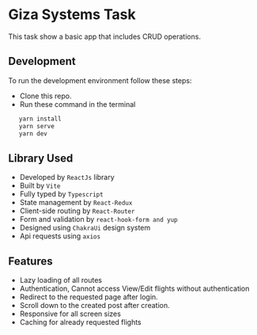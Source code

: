 # Giza Systems Task

This task show a basic app that includes CRUD operations.


## Development
To run the development environment follow these steps:
- Clone this repo.
- Run these command in the terminal
 ```bash
	yarn install
	yarn serve
	yarn dev
```

## Library Used

- Developed by `ReactJs` library
- Built by `Vite`
- Fully typed by `Typescript`
- State management by `React-Redux`
- Client-side routing by `React-Router`
- Form and validation by `react-hook-form and yup`
- Designed using `ChakraUi` design system
- Api requests using `axios`

## Features
- Lazy loading of all routes
- Authentication, Cannot access View/Edit flights without authentication
- Redirect to the requested page after login.
- Scroll down to the created post after creation.
- Responsive for all screen sizes
- Caching for already requested flights
